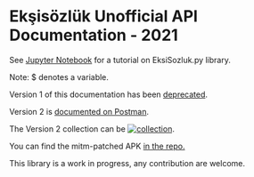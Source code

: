 # Ekşisözlük Unofficial API Documentation - 2021

See [Jupyter Notebook](https://github.com/e4c6/eksi_unofficial_api/blob/master/eksi_api.ipynb) for a tutorial on EksiSozluk.py library.

Note: $ denotes a variable.

Version 1 of this documentation has been [deprecated](V1.md).

Version 2 is [documented on Postman](https://documenter.getpostman.com/view/6963920/TzzEoZpq).

The Version 2 collection can be   [![collection](https://run.pstmn.io/button.svg)](https://app.getpostman.com/run-collection/6963920-32242d64-126b-4382-8fb1-0501844f107a?action=collection%2Ffork&collection-url=entityId%3D6963920-32242d64-126b-4382-8fb1-0501844f107a%26entityType%3Dcollection%26workspaceId%3De549a4c7-acfa-45b4-8689-4599ee859e9a).



You can find the mitm-patched APK [in the repo.](eksi-mitm-patched.apk)

This library is a work in progress, any contribution are welcome.

